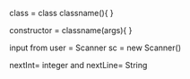 class = class classname(){
}

constructor = classname(args){
}

input from user = Scanner sc = new Scanner()

nextInt= integer and nextLine= String
